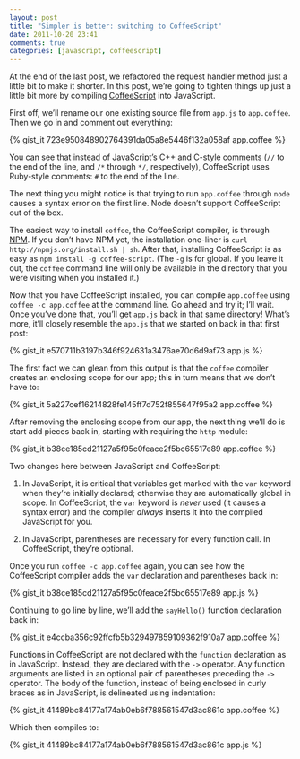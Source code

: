 ```yaml
---
layout: post
title: "Simpler is better: switching to CoffeeScript"
date: 2011-10-20 23:41
comments: true
categories: [javascript, coffeescript]
---
```


At the end of the last post, we refactored the request handler method
just a little bit to make it shorter. In this post, we’re going to
tighten things up just a little bit more by compiling
[CoffeeScript](http://jashkenas.github.com/coffee-script/) into
JavaScript.

First off, we’ll rename our one existing source file from `app.js` to
`app.coffee`. Then we go in and comment out everything:

{% gist_it 723e950848902764391da05a8e5446f132a058af app.coffee %}

You can see that instead of JavaScript’s C++ and C-style comments
(`//` to the end of the line, and `/*` through `*/`, respectively),
CoffeeScript uses Ruby-style comments: `#` to the end of the line.

The next thing you might notice is that trying to run `app.coffee`
through `node` causes a syntax error on the first line. Node doesn’t
support CoffeeScript out of the box.

The easiest way to install `coffee`, the CoffeeScript compiler, is
through [NPM](http://npmjs.org/). If you don’t have NPM yet, the
installation one-liner is `curl http://npmjs.org/install.sh |
sh`. After that, installing CoffeeScript is as easy as
`npm install -g coffee-script`. (The `-g` is for global. If you leave
it out, the `coffee` command line will only be available in the
directory that you were visiting when you installed it.)

Now that you have CoffeeScript installed, you can compile `app.coffee`
using `coffee -c app.coffee` at the command line. Go ahead and try it;
I’ll wait. Once you’ve done that, you’ll get `app.js` back in that
same directory! What’s more, it’ll closely resemble the `app.js` that
we started on back in that first post:

{% gist_it e570711b3197b346f924631a3476ae70d6d9af73 app.js %}

The first fact we can glean from this output is that the `coffee`
compiler creates an enclosing scope for our app; this in turn means
that we don’t have to:

{% gist_it 5a227cef16214828fe145ff7d752f855647f95a2 app.coffee %}

After removing the enclosing scope from our app, the next thing we’ll
do is start add pieces back in, starting with requiring the `http`
module:

{% gist_it b38ce185cd21127a5f95c0feace2f5bc65517e89 app.coffee %}

Two changes here between JavaScript and CoffeeScript:

  1. In JavaScript, it is critical that variables get marked with the
     `var` keyword when they’re initially declared; otherwise they are
     automatically global in scope. In CoffeeScript, the `var` keyword
     is _never_ used (it causes a syntax error) and the compiler
     _always_ inserts it into the compiled JavaScript for you.

  2. In JavaScript, parentheses are necessary for every function
     call. In CoffeeScript, they’re optional.

Once you run `coffee -c app.coffee` again, you can see how the
CoffeeScript compiler adds the `var` declaration and parentheses back
in:

{% gist_it b38ce185cd21127a5f95c0feace2f5bc65517e89 app.js %}

Continuing to go line by line, we’ll add the `sayHello()` function
declaration back in:

{% gist_it e4ccba356c92ffcfb5b329497859109362f910a7 app.coffee %}

Functions in CoffeeScript are not declared with the `function`
declaration as in JavaScript. Instead, they are declared with the `->`
operator. Any function arguments are listed in an optional pair of
parentheses preceding the `->` operator. The body of the function,
instead of being enclosed in curly braces as in JavaScript, is
delineated using indentation:

{% gist_it 41489bc84177a174ab0eb6f788561547d3ac861c app.coffee %}

Which then compiles to:

{% gist_it 41489bc84177a174ab0eb6f788561547d3ac861c app.js %}

